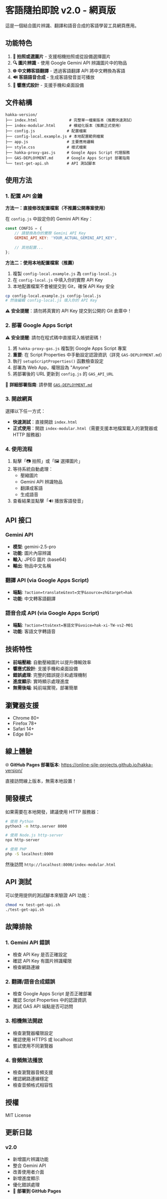 # 客語隨拍即說 v2.0 - 網頁版

這是一個結合圖片辨識、翻譯和語音合成的客語學習工具網頁應用。

## 功能特色

1. **📸 拍照或選圖片** - 支援相機拍照或從設備選擇圖片
2. **🔍 圖片辨識** - 使用 Google Gemini API 辨識圖片中的物品
3. **🌐 中文轉客語翻譯** - 透過客語翻譯 API 將中文轉換為客語
4. **🔊 客語語音合成** - 生成客語發音並可播放
5. **📱 響應式設計** - 支援手機和桌面設備

## 文件結構

```
hakka-version/
├── index.html              # 完整單一檔案版本（推薦快速測試）
├── index-modular.html      # 模組化版本（推薦正式使用）
├── config.js              # 配置檔案
├── config-local.example.js # 本地配置範例檔案
├── app.js                 # 主要應用邏輯
├── style.css              # 樣式檔案
├── hakka-proxy-gas.js     # Google Apps Script 代理服務
├── GAS-DEPLOYMENT.md      # Google Apps Script 部署指南
└── test-get-api.sh        # API 測試腳本
```

## 使用方法

### 1. 配置 API 金鑰

**方法一：直接修改配置檔案（不推薦公開專案使用）**

在 `config.js` 中設定你的 Gemini API Key：

```javascript
const CONFIG = {
    // 請替換為你的實際 Gemini API Key
    GEMINI_API_KEY: 'YOUR_ACTUAL_GEMINI_API_KEY',
    
    // 其他配置...
};
```

**方法二：使用本地配置檔案（推薦）**

1. 複製 `config-local.example.js` 為 `config-local.js`
2. 在 `config-local.js` 中填入你的實際 API Key
3. 本地配置檔案不會被提交到 Git，確保 API Key 安全

```bash
cp config-local.example.js config-local.js
# 然後編輯 config-local.js 填入你的 API Key
```

⚠️ **安全提醒**：請勿將真實的 API Key 提交到公開的 Git 倉庫中！

### 2. 部署 Google Apps Script

⚠️ **安全提醒**: 請勿在程式碼中直接寫入帳號密碼！

1. 將 `hakka-proxy-gas.js` 複製到 Google Apps Script 專案
2. **重要**: 在 Script Properties 中手動設定認證資訊（詳見 `GAS-DEPLOYMENT.md`）
3. 執行 `setupScriptProperties()` 函數檢查設定
4. 部署為 Web App，權限設為 "Anyone"
5. 將部署後的 URL 更新到 `config.js` 的 `GAS_API_URL`

📖 **詳細部署指南**: 請參閱 [`GAS-DEPLOYMENT.md`](./GAS-DEPLOYMENT.md)

### 3. 開啟網頁

選擇以下任一方式：

- **快速測試**：直接開啟 `index.html`
- **正式使用**：開啟 `index-modular.html`（需要支援本地檔案載入的瀏覽器或 HTTP 服務器）

### 4. 使用流程

1. 點擊「📷 拍照」或「🖼️ 選擇圖片」
2. 等待系統自動處理：
   - 壓縮圖片
   - Gemini API 辨識物品
   - 翻譯成客語
   - 生成語音
3. 查看結果並點擊「🔊 播放客語發音」

## API 接口

### Gemini API
- **模型**: gemini-2.5-pro
- **功能**: 圖片內容辨識
- **輸入**: JPEG 圖片 (base64)
- **輸出**: 物品中文名稱

### 翻譯 API (via Google Apps Script)
- **端點**: `?action=translate&text=文字&source=zh&target=hak`
- **功能**: 中文轉客語翻譯

### 語音合成 API (via Google Apps Script)
- **端點**: `?action=tts&text=客語文字&voice=hak-xi-TW-vs2-M01`
- **功能**: 客語文字轉語音

## 技術特性

- **前端壓縮**: 自動壓縮圖片以提升傳輸效率
- **響應式設計**: 支援手機和桌面設備
- **錯誤處理**: 完整的錯誤提示和處理機制
- **進度顯示**: 實時顯示處理進度
- **無需後端**: 純前端實現，部署簡單

## 瀏覽器支援

- Chrome 80+
- Firefox 78+
- Safari 14+
- Edge 80+

## 線上體驗

🌐 **GitHub Pages 部署版本**: https://online-sile-projects.github.io/hakka-version/

直接訪問線上版本，無需本地設置！

## 開發模式

如果需要在本地開發，建議使用 HTTP 服務器：

```bash
# 使用 Python
python3 -m http.server 8000

# 使用 Node.js http-server
npx http-server

# 使用 PHP
php -S localhost:8000
```

然後訪問 `http://localhost:8000/index-modular.html`

## API 測試

可以使用提供的測試腳本來驗證 API 功能：

```bash
chmod +x test-get-api.sh
./test-get-api.sh
```

## 故障排除

### 1. Gemini API 錯誤
- 檢查 API Key 是否正確設定
- 確認 API Key 有圖片辨識權限
- 檢查網路連線

### 2. 翻譯/語音合成錯誤
- 檢查 Google Apps Script 是否正確部署
- 確認 Script Properties 中的認證資訊
- 測試 GAS API 端點是否可訪問

### 3. 相機無法開啟
- 檢查瀏覽器權限設定
- 確認使用 HTTPS 或 localhost
- 嘗試使用不同瀏覽器

### 4. 音頻無法播放
- 檢查瀏覽器音頻支援
- 確認網路連線穩定
- 檢查音頻格式相容性

## 授權

MIT License

## 更新日誌

### v2.0
- 新增圖片辨識功能
- 整合 Gemini API
- 改善使用者介面
- 新增進度顯示
- 優化錯誤處理
- 🚀 **部署到 GitHub Pages**

